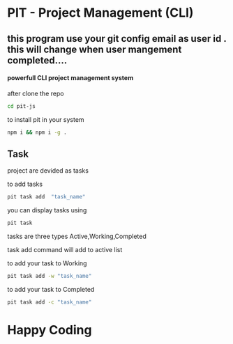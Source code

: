 # PIT - Project Management (CLI)
 ## this program use your git config email as user id . this will change when user mangement completed....
 
#### powerfull CLI project management system

after clone the repo 
```bash
cd pit-js
```
to install pit in your system
```bash
npm i && npm i -g .
```

## Task
project are devided as tasks

to add tasks 

```bash
pit task add  "task_name"
```

you can display tasks using 
```bash
pit task
```

tasks are three types Active,Working,Completed

task add command will add to active list

to add your task to Working 

```bash
pit task add -w "task_name"
```
to add your task to Completed 

```bash
pit task add -c "task_name"
```

# Happy Coding 
